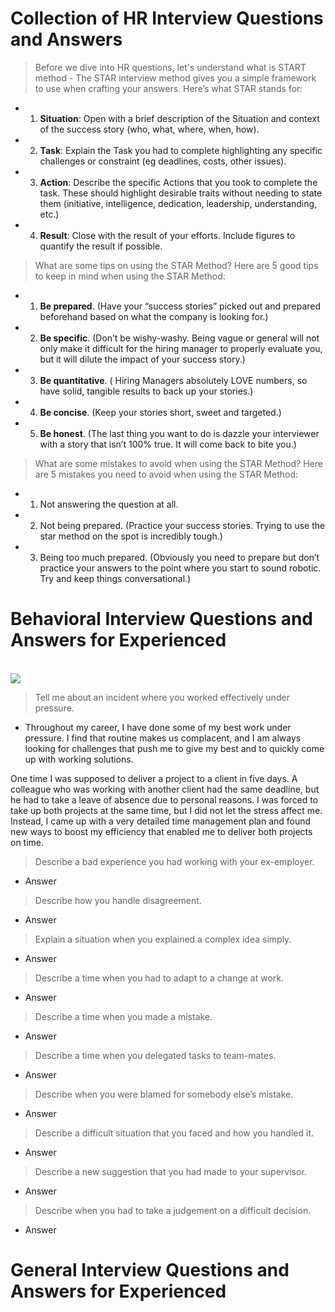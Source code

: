 # Collection of HR Interview Questions and Answers

> Before we dive into HR questions, let's understand what is START method -
The STAR interview method gives you a simple framework to use when crafting your answers.
Here’s what STAR stands for:
- 1. **Situation**: Open with a brief description of the Situation and context of the success story (who, what, where, when, how).
- 2. **Task**: Explain the Task you had to complete highlighting any specific challenges or constraint (eg deadlines, costs, other issues).
- 3. **Action**: Describe the specific Actions that you took to complete the task. These should highlight desirable traits without needing to state them (initiative, intelligence, dedication, leadership, understanding, etc.)
- 4. **Result**: Close with the result of your efforts. Include figures to quantify the result if possible.

> What are some tips on using the STAR Method?
Here are 5 good tips to keep in mind when using the STAR Method:
- 1. **Be prepared**. (Have your “success stories” picked out and prepared beforehand based on what the company is looking for.)
- 2. **Be specific**. (Don’t be wishy-washy. Being vague or general will not only make it difficult for the hiring manager to properly evaluate you, but it will dilute the impact of your success story.)
- 3. **Be quantitative**. ( Hiring Managers absolutely LOVE numbers, so have solid, tangible results to back up your stories.)
- 4. **Be concise**. (Keep your stories short, sweet and targeted.)
- 5. **Be honest**. (The last thing you want to do is dazzle your interviewer with a story that isn’t 100% true. It will come back to bite you.)

> What are some mistakes to avoid when using the STAR Method?
Here are 5 mistakes you need to avoid when using the STAR Method:
- 1. Not answering the question at all.
- 2. Not being prepared. (Practice your success stories. Trying to use the star method on the spot is incredibly tough.)
- 3. Being too much prepared. (Obviously you need to prepare but don’t practice your answers to the point where you start to sound robotic. Try and keep things conversational.)

# Behavioral Interview Questions and Answers for Experienced
<br/>
<img src="https://www.best-job-interview.com/images/Fotolia_62440832_XS.jpg" />
<br/>

> Tell me about an incident where you worked effectively under pressure.
- Throughout my career, I have done some of my best work under pressure. I find that routine makes us complacent, and I am always looking for challenges that push me to give my best and to quickly come up with working solutions.

One time I was supposed to deliver a project to a client in five days. A colleague who was working with another client had the same deadline, but he had to take a leave of absence due to personal reasons. I was forced to take up both projects at the same time, but I did not let the stress affect me. Instead, I came up with a very detailed time management plan and found new ways to boost my efficiency that enabled me to deliver both projects on time.

> Describe a bad experience you had working with your ex-employer.
- Answer 

> Describe how you handle disagreement.
- Answer 

>  Explain a situation when you explained a complex idea simply.
- Answer 

>  Describe a time when you had to adapt to a change at work.
- Answer 

>  Describe a time when you made a mistake.
- Answer 

>  Describe a time when you delegated tasks to team-mates.
- Answer 

>  Describe when you were blamed for somebody else’s mistake.
- Answer 

>  Describe a difficult situation that you faced and how you handled it.
- Answer 

>  Describe a new suggestion that you had made to your supervisor.
- Answer 

>  Describe when you had to take a judgement on a difficult decision.
- Answer 
 

# General Interview Questions and Answers for Experienced
